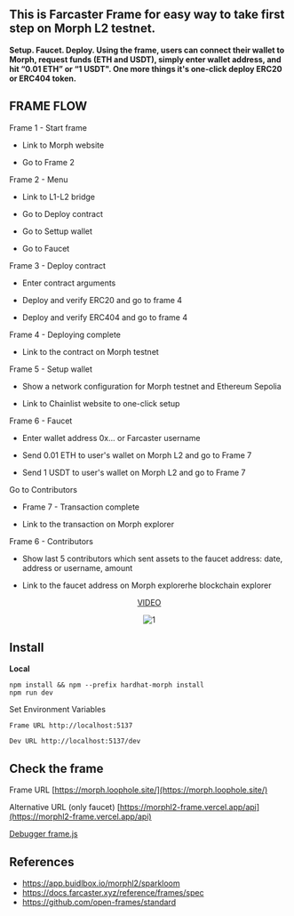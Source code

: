 
## This is Farcaster Frame for easy way to take first step on Morph L2 testnet.

**Setup. Faucet. Deploy. Using the frame, users can connect their wallet to Morph, request funds (ETH and USDT), simply enter wallet address, and hit “0.01 ETH” or “1 USDT".  One more things it's one-click deploy ERC20 or ERC404 token.**


## FRAME FLOW

Frame 1 - Start frame

- Link to Morph website

- Go to Frame 2

Frame 2 - Menu

- Link to L1-L2 bridge

- Go to Deploy contract

- Go to Settup wallet

- Go to Faucet

Frame 3 - Deploy contract

- Enter contract arguments

- Deploy and verify ERC20 and go to frame 4

- Deploy and verify ERC404 and go to frame 4

Frame 4 - Deploying complete

- Link to the contract on Morph testnet

Frame 5 - Setup wallet

- Show a network configuration for Morph testnet and Ethereum Sepolia

- Link to Chainlist website to one-click setup

Frame 6 - Faucet

- Enter wallet address 0x... or Farcaster username

- Send 0.01 ETH to user's wallet on Morph L2 and go to Frame 7

- Send 1 USDT to user's wallet on Morph L2 and go to Frame 7

Go to Contributors

- Frame 7 - Transaction complete

- Link to the transaction on Morph explorer

Frame 6 - Contributors

- Show last 5 contributors which sent assets to the faucet address: date, address or username, amount

- Link to the faucet address on Morph explorerhe blockchain explorer

    
<center>
  
[VIDEO](https://www.youtube.com/watch?v=VAAaoD4jSjQ)
  
![1](https://i.postimg.cc/RVKpZ666/1.gif)

</center>


## Install

**Local**
```
npm install && npm --prefix hardhat-morph install
npm run dev
```

Set Environment Variables

`Frame URL http://localhost:5137`

`Dev URL http://localhost:5137/dev`


## Check the frame


Frame URL [https://morph.loophole.site/](https://morph.loophole.site/)

Alternative URL (only faucet) [https://morphl2-frame.vercel.app/api](https://morphl2-frame.vercel.app/api)

[Debugger frame.js](https://debugger.framesjs.org/?url=https://morph.loophole.site/)



## References
- https://app.buidlbox.io/morphl2/sparkloom
-   https://docs.farcaster.xyz/reference/frames/spec
-   https://github.com/open-frames/standard

